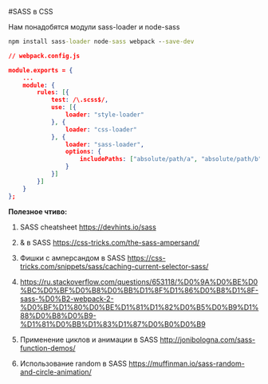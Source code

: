 #SASS в CSS

Нам понадобятся модули sass-loader и node-sass

```cmd
npm install sass-loader node-sass webpack --save-dev
```

```json
// webpack.config.js

module.exports = {
    ...
    module: {
        rules: [{
            test: /\.scss$/,
            use: [{
                loader: "style-loader"
            }, {
                loader: "css-loader"
            }, {
                loader: "sass-loader",
                options: {
                    includePaths: ["absolute/path/a", "absolute/path/b"]
                }
            }]
        }]
    }
};
```


**Полезное чтиво:**

1. SASS cheatsheet
https://devhints.io/sass

2. & в SASS
https://css-tricks.com/the-sass-ampersand/

3. Фишки с амперсандом в SASS
https://css-tricks.com/snippets/sass/caching-current-selector-sass/

4. https://ru.stackoverflow.com/questions/653118/%D0%9A%D0%BE%D0%BC%D0%BF%D0%B8%D0%BB%D1%8F%D1%86%D0%B8%D1%8F-sass-%D0%B2-webpack-2-%D0%BF%D1%80%D0%BE%D1%81%D1%82%D0%B5%D0%B9%D1%88%D0%B8%D0%B9-%D1%81%D0%BB%D1%83%D1%87%D0%B0%D0%B9
5. Применение циклов и анимации в SASS
http://jonibologna.com/sass-function-demos/
6. Использование random в SASS
https://muffinman.io/sass-random-and-circle-animation/

